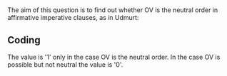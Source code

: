 # [](ParameterTable?__template__=property.md&property=Name#cldf:UT066)

The aim of this question is to find out whether OV is the neutral order in affirmative imperative clauses, as in Udmurt: 

[](ExampleTable?example_id=1&with_internal_ref_link#cldf:UT066-1)

## Coding

The value is '1' only in the case OV is the neutral order. In the case OV is possible but not neutral the value is '0'.
